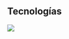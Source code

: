 


<h2 >Tecnologías</h2>
<!--tech stack icons-->
<p align="left">
  <a href="https://skillicons.dev">
    <img src="https://skillicons.dev/icons?i=java,mysql,sqlite,git,github,dart,flutter&perline=12" />
  </a>
</p>
<br>

</p>        
<!--- stats (end) -->
